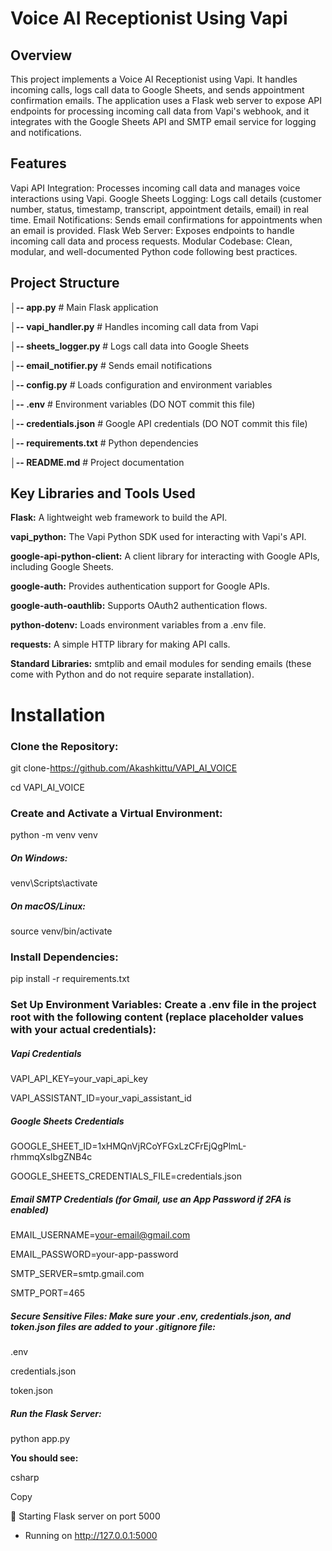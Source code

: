 # Voice AI Receptionist Using Vapi


## Overview
This project implements a Voice AI Receptionist using Vapi. It handles incoming calls, logs call data to Google Sheets, and sends appointment confirmation emails. The application uses a Flask web server to expose API endpoints for processing incoming call data from Vapi's webhook, and it integrates with the Google Sheets API and SMTP email service for logging and notifications.

## Features
Vapi API Integration: Processes incoming call data and manages voice interactions using Vapi.
Google Sheets Logging: Logs call details (customer number, status, timestamp, transcript, appointment details, email) in real time.
Email Notifications: Sends email confirmations for appointments when an email is provided.
Flask Web Server: Exposes endpoints to handle incoming call data and process requests.
Modular Codebase: Clean, modular, and well-documented Python code following best practices.

## Project Structure


**│-- app.py**                     # Main Flask application

**│-- vapi_handler.py**            # Handles incoming call data from Vapi

**│-- sheets_logger.py**           # Logs call data into Google Sheets

**│-- email_notifier.py**          # Sends email notifications

**│-- config.py**                  # Loads configuration and environment variables

**│-- .env**                       # Environment variables (DO NOT commit this file)

**│-- credentials.json**           # Google API credentials (DO NOT commit this file)

**│-- requirements.txt**           # Python dependencies

**│-- README.md**                  # Project documentation

## Key Libraries and Tools Used
**Flask:** A lightweight web framework to build the API.

**vapi_python:** The Vapi Python SDK used for interacting with Vapi's API.

**google-api-python-client:** A client library for interacting with Google APIs, including Google Sheets.

**google-auth:** Provides authentication support for Google APIs.

**google-auth-oauthlib:** Supports OAuth2 authentication flows.

**python-dotenv:** Loads environment variables from a .env file.

**requests:** A simple HTTP library for making API calls.

**Standard Libraries:**
  smtplib and email modules for sending emails (these come with Python and do not require separate installation).

# Installation

### Clone the Repository:

git clone-https://github.com/Akashkittu/VAPI_AI_VOICE

cd VAPI_AI_VOICE

### Create and Activate a Virtual Environment:

python -m venv venv

##### On Windows:

venv\Scripts\activate

##### On macOS/Linux:

source venv/bin/activate

### Install Dependencies:

pip install -r requirements.txt

### Set Up Environment Variables: Create a .env file in the project root with the following content (replace placeholder values with your actual credentials):
  ##### Vapi Credentials
  VAPI_API_KEY=your_vapi_api_key
  
  VAPI_ASSISTANT_ID=your_vapi_assistant_id
  
  ##### Google Sheets Credentials
  GOOGLE_SHEET_ID=1xHMQnVjRCoYFGxLzCFrEjQgPlmL-rhmmqXsIbgZNB4c
  
  GOOGLE_SHEETS_CREDENTIALS_FILE=credentials.json
  
  ##### Email SMTP Credentials (for Gmail, use an App Password if 2FA is enabled)
  EMAIL_USERNAME=your-email@gmail.com
  
  EMAIL_PASSWORD=your-app-password
  
  SMTP_SERVER=smtp.gmail.com
  
  SMTP_PORT=465

  ##### Secure Sensitive Files: Make sure your .env, credentials.json, and token.json files are added to your .gitignore file:
  .env
  
  credentials.json
  
  token.json
  
  ##### Run the Flask Server:
  python app.py
  
  **You should see:**
  
  csharp
  
  Copy
  
  🚀 Starting Flask server on port 5000
  * Running on http://127.0.0.1:5000
